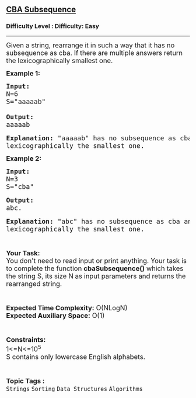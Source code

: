 <h2><a href="https://www.geeksforgeeks.org/problems/cba-subsequence--170645/1?page=1&category=Strings&status=unsolved,attempted&sortBy=accuracy">CBA Subsequence</a></h2><h3>Difficulty Level : Difficulty: Easy</h3><hr><div class="problems_problem_content__Xm_eO"><p><span style="font-size:18px">Given a string, rearrange it in such a way that it has no subsequence as cba. If there are multiple answers return the lexicographically smallest one.</span></p>

<p><span style="font-size:18px"><strong>Example 1:</strong></span></p>

<pre><span style="font-size:18px"><strong>Input:</strong>
N=6
S="aaaaab"</span>
<span style="font-size:18px">
<strong>Output:</strong>
aaaaab</span>

<span style="font-size:18px"><strong>Explanation:</strong> "aaaaab" has no subsequence as cba and is 
lexicographically the smallest one.</span></pre>

<p><span style="font-size:18px"><strong>Example 2:</strong></span></p>

<pre><span style="font-size:18px"><strong>Input:</strong> 
N=3 
S="cba"</span>

<span style="font-size:18px"><strong>Output:</strong></span> 
<span style="font-size:18px">abc.</span>

<span style="font-size:18px"><strong>Explanation:</strong> "abc" has no subsequence as cba and is
lexicographically the smallest one.</span></pre>

<p>&nbsp;</p>

<p><span style="font-size:18px"><strong>Your Task:</strong><br>
You don't need to read input or print anything. Your task is to complete the function <strong>cbaSubsequence()</strong>&nbsp;which takes the string S,&nbsp;its size N<strong>&nbsp;</strong>as input parameters&nbsp;and returns the rearranged string.</span></p>

<p>&nbsp;</p>

<p><span style="font-size:18px"><strong>Expected Time Complexity:</strong> O(NLogN)<br>
<strong>Expected Auxiliary Space:</strong> O(1)</span></p>

<p>&nbsp;</p>

<p><span style="font-size:18px"><strong>Constraints:</strong><br>
1&lt;=N&lt;=10<sup>5</sup><br>
S contains only lowercase English alphabets.</span></p>
</div><br><p><span style=font-size:18px><strong>Topic Tags : </strong><br><code>Strings</code>&nbsp;<code>Sorting</code>&nbsp;<code>Data Structures</code>&nbsp;<code>Algorithms</code>&nbsp;